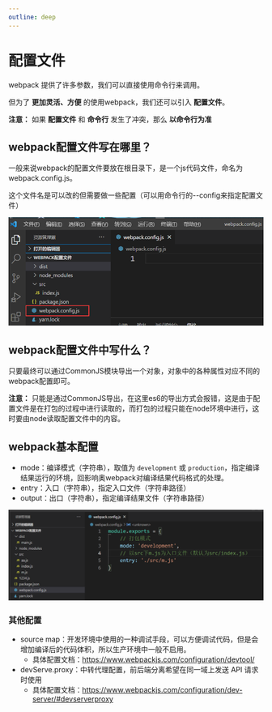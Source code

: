 ```yaml
---
outline: deep
---
```


# 配置文件

webpack 提供了许多参数，我们可以直接使用命令行来调用。

但为了 **更加灵活、方便** 的使用webpack，我们还可以引入 **配置文件**。

**注意：** 如果 **配置文件** 和 **命令行** 发生了冲突，那么 **以命令行为准**

## webpack配置文件写在哪里？

一般来说webpack的配置文件要放在根目录下，是一个js代码文件，命名为webpack.config.js。

这个文件名是可以改的但需要做一些配置（可以用命令行的--config来指定配置文件）

![alt text](image-4.png)

## webpack配置文件中写什么？

只要最终可以通过CommonJS模块导出一个对象，对象中的各种属性对应不同的webpack配置即可。

**注意：** 只能是通过CommonJS导出，在这里es6的导出方式会报错，这是由于配置文件是在打包的过程中进行读取的，而打包的过程只能在node环境中进行，这时要由node读取配置文件中的内容。

## webpack基本配置

- mode：编译模式（字符串），取值为 `development` 或 `production`，指定编译结果运行的环境，回影响奥webpack对编译结果代码格式的处理。
- entry：入口（字符串），指定入口文件（字符串路径）
- output：出口（字符串），指定编译结果文件（字符串路径）

![alt text](image-5.png)

### 其他配置

- source map：开发环境中使用的一种调试手段，可以方便调试代码，但是会增加编译后的代码体积，所以生产环境中一般不启用。
  - 具体配置文档：https://www.webpackjs.com/configuration/devtool/
- devServe.proxy：中转代理配置，前后端分离希望在同一域上发送 API 请求时使用
  - 具体配置文档：https://www.webpackjs.com/configuration/dev-server/#devserverproxy

